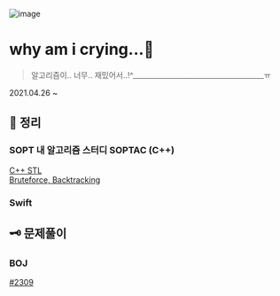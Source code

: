 ![image](https://user-images.githubusercontent.com/28949235/116024387-0d5f1e80-a689-11eb-8224-3f4e3ca4f75f.png)

# why am i crying...🥲

> 알고리즘이.. 너무.. 재밌어서..!^_____________________________________ㅠ

2021.04.26 ~

## 📓 정리

### SOPT 내 알고리즘 스터디 SOPTAC (C++)

[C++ STL](https://github.com/iamcho2/why-am-i-crying/blob/main/contents/SOPTAC/C%2B%2BSTL.md)\
[Bruteforce, Backtracking](https://github.com/iamcho2/why-am-i-crying/blob/main/contents/SOPTAC/Bruteforce-Backtracking.md) 

### Swift



## 🗝 문제풀이

### BOJ
[#2309 ](https://github.com/iamcho2/why-am-i-crying/blob/main/solutions/BOJ-2309/BOJ-2309.md)




